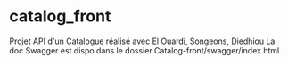 # catalog_front
Projet API d'un Catalogue réalisé avec El Ouardi, Songeons, Diedhiou
La doc Swagger est dispo dans le dossier Catalog-front/swagger/index.html
